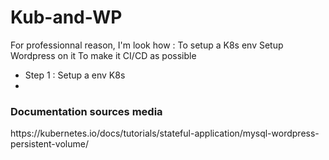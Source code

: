 # Kub-and-WP
For professionnal reason, I'm look how :
To setup a K8s env 
Setup Wordpress on it
To make it CI/CD as possible
<ul>
<li>Step 1 : Setup a env K8s</li>
<li>
</ul>
<h3>Documentation sources media</h3>
https://kubernetes.io/docs/tutorials/stateful-application/mysql-wordpress-persistent-volume/<br>

